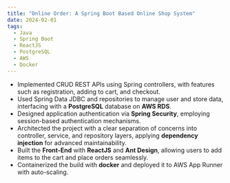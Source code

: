 ```yaml
---
title: "Online Order: A Spring Boot Based Online Shop System"
date: 2024-02-01
tags:
  - Java
  - Spring Boot
  - ReactJS
  - PostgreSQL
  - AWS
  - Docker
---
```


- Implemented CRUD REST APIs using Spring controllers, with features such as registration, adding to cart, and checkout.  
- Used Spring Data JDBC and repositories to manage user and store data, interfacing with a **PostgreSQL** database on **AWS RDS**.  
- Designed application authentication via **Spring Security**, employing session-based authentication mechanisms.  
- Architected the project with a clear separation of concerns into controller, service, and repository layers, applying **dependency injection** for advanced maintainability.  
- Built the **Front-End** with **ReactJS** and **Ant Design**, allowing users to add items to the cart and place orders seamlessly.  
- Containerized the build with **docker** and deployed it to AWS App Runner with auto-scaling.

<!--more-->
